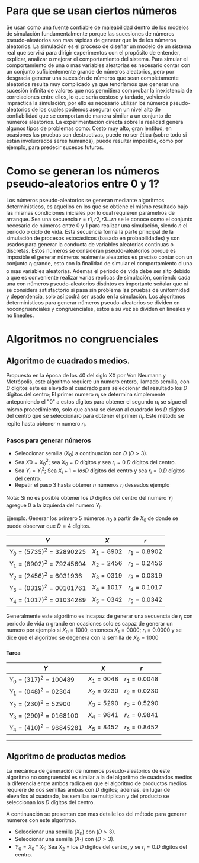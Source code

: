 # Para que se usan ciertos números
Se usan como una fuente confiable de maleabilidad dentro de los modelos de simulación fundamentalmente porque las sucesiones de números pseudo-aleatorios son mas rápidas de generar que la de los números aleatorios.
La simulación es el proceso de diseñar un modelo de un sistema real que servirá para dirigir experimentos con el propósito de entender, explicar, analizar o mejorar el comportamiento del sistema.
Para simular el comportamiento de una o mas variables aleatorias es necesario contar con un conjunto suficientemente grande de números aleatorios, pero por desgracia generar una sucesión de números que sean completamente aleatorios resulta muy complicado ya que tendríamos que generar una sucesión infinita de valores que nos permitiera comprobar la inexistencia de correlaciones entre ellos, lo que seria costoso y tardado, volviendo impractica la simulación; por ello es necesario utilizar los números pseudo-aleatorios de los cuales podemos asegurar con un nivel alto de confiabilidad que se comportan de manera similar a un conjunto de números aleatorios. La experimentación directa sobre la realidad genera algunos tipos de problemas como: Costo muy alto, gran lentitud, en ocasiones las pruebas son destructivas, puede no ser ética (sobre todo si están involucrados seres humanos), puede resultar imposible, como por ejemplo, para predecir sucesos futuros.

# Como se generan los números pseudo-aleatorios entre 0 y 1?
Los números pseudo-aleatorios se generan mediante algoritmos deterministicos, es aquellos en los que se obtiene el mismo resultado bajo las mismas condiciones iniciales por lo cual requieren parámetros de arranque.
Sea una secuencia $r = {r1, r2, r3 ... rn}$ se le conoce como el conjunto necesario de números entre 0 y 1 para realizar una simulación, siendo $n$ el periodo o ciclo de vida.
Esta secuencia forma la parte principal de la simulación de procesos estocásticos (basado en probabilidades) y son usados para generar la conducta de variables aleatorias continuas o discretas. Estos números se consideran pseudo-aleatorios porque es imposible el generar números realmente aleatorios es preciso contar con un conjunto $r_i$ grande, esto con la finalidad de simular el comportamiento d una o mas variables aleatorias. Ademas el periodo de vida debe ser alto debido a que es conveniente realizar varias replicas de simulación, corriendo cada una con números pseudo-aleatorios distintos es importante señalar que ni se considera satisfactorio si pasa sin problema las pruebas de uniformidad y dependencia, solo así podrá ser usado en la simulación.
Los algoritmos deterministicos para generar números pseudo-aleatorios se dividen en nocongruenciales y congruenciales, estos a su vez se dividen en lineales y no lineales.

# Algoritmos no congruenciales

## Algoritmo de cuadrados medios.
Propuesto en la época de los 40 del siglo XX por Von Neumann y Metrópolis, este algoritmo requiere un numero entero, llamado semilla, con $D$ dígitos este es elevado al cuadrado para seleccionar del resultado los $D$ dígitos del centro; El primer numero $n_i$ se determina simplemente anteponiendo el "0" a estos dígitos para obtener el segundo $n_i$ se sigue el mismo procedimiento, solo que ahora se elevan al cuadrado los $D$ dígitos del centro que se seleccionaro para obtener el primer $n_i$. Este método se repite hasta obtener $n$ numero $r_i$.

### Pasos para generar números
- Seleccionar semilla ($X_0$) a continuación con $D$ ($D > 3$).
- Sea $X0 = {X_0}^2$; sea $X_0 = D$ dígitos y sea $r_i = 0. D$ dígitos del centro.
- Sea $Y_i = {Y_i}^2$; Sea $X_i + 1 = los D$ dígitos del centro y sea $r_i = 0. D$ dígitos del centro.
- Repetir el paso 3 hasta obtener $n$ números $r_i$ deseados ejemplo

Nota: Si no es posible obtener los $D$ dígitos del centro del numero $Y_i$ agregue 0 a la izquierda del numero $Y_i$.

Ejemplo. Generar los primero  5 números $n_0$ a partir de $X_0$ de donde se puede observar que $D = 4$ dígitos.

$Y$ | $X$ | $r$
-- | -- | --
$Y_0 = (5735)^2 = 32890225$ | $X_1 = 8902$ | $r_1 = 0.8902$ |
$Y_1 = (8902)^2 = 79245604$ | $X_2 = 2456$ | $r_2 = 0.2456$ |
$Y_2 = (2456)^2 = 6031936$ | $X_3 = 0319$ | $r_3 = 0.0319$ |
$Y_3 = (0319)^2 = 00101761$ | $X_4 = 1017$ | $r_4 = 0.1017$ |
$Y_4 = (1017)^2 = 01034289$ | $X_5 = 0342$ | $r_5 = 0.0342$ |

Generalmente este algoritmo es incapaz de generar una secuencia de $r_i$ con periodo de vida $n$ grande en ocasiones solo es capaz de generar un numero por ejemplo si $X_0 = 1000$, entonces $X_1 = 0000$; $r_i = 0.0000$ y se dice que el algoritmo se degenera con la semilla de $X_0 = 1000$


#### Tarea
$Y$ | $X$ | $r$
-- | -- | --
$Y_0 = (317)^2 = 100489$ | $X_1 = 0048$ | $r_1 = 0.0048$ |
$Y_1 = (048)^2 = 02304$ | $X_2 = 0230$ | $r_2 = 0.0230$ |
$Y_2 = (230)^2 = 52900$ | $X_3 = 5290$ | $r_3 = 0.5290$ |
$Y_3 = (290)^2 = 0168100$ | $X_4 = 9841$ | $r_4 = 0.9841$ |
$Y_4 = (410)^2 = 96845281$ | $X_5 = 8452$ | $r_5 = 0.8452$ |
---
## Algoritmo de productos medios
La mecánica de generación de números pseudo-aleatorios de este algoritmo no congruencial es similar a la del algoritmo de cuadrados medios la diferencia entre ambos radica en que el algoritmo de productos medios requiere de dos semillas ambas con $D$ dígitos; ademas, en lugar de elevarlos al cuadrado, las semillas se multiplican y del producto se seleccionan los $D$ dígitos del centro.

A continuación se presentan con mas detalle los del método para generar números con este algoritmo.

- Seleccionar una semilla ($X_0$) con ($D>3$).
- Seleccionar una semilla ($X_1$) con ($D>3$).
- $Y_0 = X_0 * X_1$; Sea $X_2$ = los $D$ dígitos del centro, y se $r_i = 0.D$ dígitos del centro.

